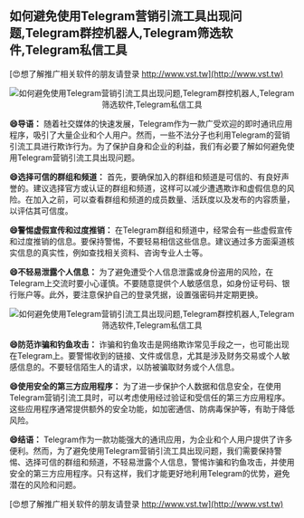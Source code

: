 ## **如何避免使用Telegram营销引流工具出现问题,Telegram群控机器人,Telegram筛选软件,Telegram私信工具**

[😍想了解推广相关软件的朋友请登录 http://www.vst.tw](http://www.vst.tw)

 <center><img src="https://vst.tw/MP4/tuiguang/png/4.png" alt="如何避免使用Telegram营销引流工具出现问题,Telegram群控机器人,Telegram筛选软件,Telegram私信工具"></center>

**😄导语：**
随着社交媒体的快速发展，Telegram作为一款广受欢迎的即时通讯应用程序，吸引了大量企业和个人用户。然而，一些不法分子也利用Telegram的营销引流工具进行欺诈行为。为了保护自身和企业的利益，我们有必要了解如何避免使用Telegram营销引流工具出现问题。

**😄选择可信的群组和频道：**
首先，要确保加入的群组和频道是可信的、有良好声誉的。建议选择官方或认证的群组和频道，这样可以减少遭遇欺诈和虚假信息的风险。在加入之前，可以查看群组和频道的成员数量、活跃度以及发布的内容质量，以评估其可信度。

**😄警惕虚假宣传和过度推销：**
在Telegram群组和频道中，经常会有一些虚假宣传和过度推销的信息。要保持警惕，不要轻易相信这些信息。建议通过多方面渠道核实信息的真实性，例如查找相关资料、咨询专业人士等。

**😄不轻易泄露个人信息：**
为了避免遭受个人信息泄露或身份盗用的风险，在Telegram上交流时要小心谨慎。不要随意提供个人敏感信息，如身份证号码、银行账户等。此外，要注意保护自己的登录凭据，设置强密码并定期更换。

 <center><img src="https://vst.tw/MP4/tuiguang/png/8.png" alt="如何避免使用Telegram营销引流工具出现问题,Telegram群控机器人,Telegram筛选软件,Telegram私信工具"></center>

**😄防范诈骗和钓鱼攻击：**
诈骗和钓鱼攻击是网络欺诈常见手段之一，也可能出现在Telegram上。要警惕收到的链接、文件或信息，尤其是涉及财务交易或个人敏感信息的。不要轻信陌生人的请求，以防被骗取财务或个人信息。

**😄使用安全的第三方应用程序：**
为了进一步保护个人数据和信息安全，在使用Telegram营销引流工具时，可以考虑使用经过验证和受信任的第三方应用程序。这些应用程序通常提供额外的安全功能，如加密通信、防病毒保护等，有助于降低风险。

**😄结语：**
Telegram作为一款功能强大的通讯应用，为企业和个人用户提供了许多便利。然而，为了避免使用Telegram营销引流工具出现问题，我们需要保持警惕、选择可信的群组和频道，不轻易泄露个人信息，警惕诈骗和钓鱼攻击，并使用安全的第三方应用程序。只有这样，我们才能更好地利用Telegram的优势，避免潜在的风险和问题。

[😍想了解推广相关软件的朋友请登录 http://www.vst.tw](http://www.vst.tw)



